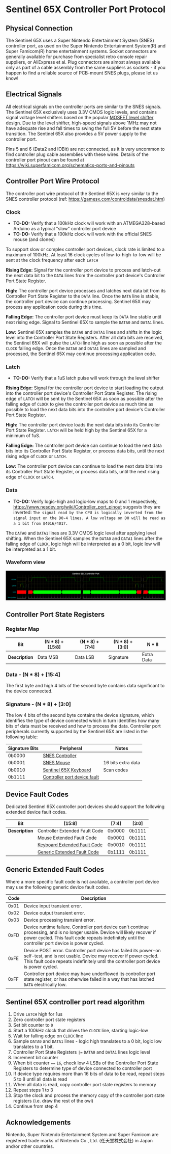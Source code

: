 # Sentinel 65X Controller Port Protocol

## Physical Connection

The Sentinel 65X uses a Super Nintendo Entertainment System (SNES) controller port, as used on the Super Nintendo Entertainment System(R) and Super Famicom(R) home entertainment systems. Socket connectors are generally available for purchase from specialist retro console repair suppliers, or AliExpress et al. Plug connectors are almost always available only as part of a cable assembly from the same suppliers as sockets - if you happen to find a reliable source of PCB-mount SNES plugs, please let us know!

## Electrical Signals

All electrical signals on the controller ports are similar to the SNES signals. The Sentinel 65X exclusively uses 3.3V CMOS logic levels, and contains signal voltage level shifters based on the popular [MOSFET level shifter](https://www.digikey.com/en/blog/logic-level-shifting-basics) design. Due to the level shifter, high-speed signals above 1MHz may not have adequate rise and fall times to swing the full 5V before the next state transition. The Sentinel 65X also provides a 5V power supply to the controller port.

Pins 5 and 6 (Data2 and IOBit) are not connected, as it is very uncommon to find controller plug cable assemblies with these wires. Details of the controller port pinout can be found at <https://wiki.superfamicom.org/schematics-ports-and-pinouts>

## Controller Port Wire Protocol

The controller port wire protocol of the Sentinel 65X is very similar to the SNES controller protocol (ref: <https://gamesx.com/controldata/snesdat.htm>)

### Clock

* **TO-DO:** Verify that a 100kHz clock will work with an ATMEGA328-based Arduino as a typical "slow" controller port device
* **TO-DO:** Verify that a 100kHz clock will work with the official SNES mouse (and clones)

To support slow or complex controller port devices, clock rate is limited to a maximum of 100kHz. At least 16 clock cycles of low-to-high-to-low will be sent at the clock frequency after each `LATCH` 

**Rising Edge:** Signal for the controller port device to process and latch-out the next data bit to the `DATA` lines from the controller port device's Controller Port State Register.

**High:** The controller port device processes and latches next data bit from its Controller Port State Register to the `DATA` line. Once the `DATA` line is stable, the controller port device can continue processing. Sentinel 65X may process any application code during this time.

**Falling Edge:** The controller port device must keep its `DATA` line stable until next rising edge. Signal to Sentinel 65X to sample the `DATA0` and `DATA1` lines.

**Low:** Sentinel 65X samples the `DATA0` and `DATA1` lines and shifts in the logic level into the Controller Port State Registers. After all data bits are received, the Sentinel 65X will pulse the `LATCH` line high as soon as possible after the `CLOCK` falling edge. Once the `DATA0` and `DATA1` lines are sampled and processed, the Sentinel 65X may continue processing application code.

### Latch

* **TO-DO:** Verify that a 1uS latch pulse will work through the level shifter

**Rising Edge:** Signal for the controller port device to start loading the output into the controller port device's Controller Port State Register. The rising edge of `LATCH` will be sent by the Sentinel 65X as soon as possible after the falling edge of `CLOCK` to give the controller port device as much time as possible to load the next data bits into the controller port device's Controller Port State Register.

**High:** The controller port device loads the next data bits into its Controller Port State Register. `LATCH` will be held high by the Sentinel 65X for a minimum of 1uS.

**Falling Edge:** The controller port device can continue to load the next data bits into its Controller Port State Register, or process data bits, until the next rising edge of `CLOCK` or `LATCH`.

**Low:** The controller port device can continue to load the next data bits into its Controller Port State Register, or process data bits, until the next rising edge of `CLOCK` or `LATCH`.

### Data

* **TO-DO:** Verify logic-high and logic-low maps to 0 and 1 respectively, <https://www.nesdev.org/wiki/Controller_port_pinout> suggests they are inverted: `The signal read by the CPU is logically inverted from the signal input on the D0-4 lines. A low voltage on D0 will be read as a 1 bit from $4016/4017.`

The `DATA0` and `DATA1` lines are 3.3V CMOS logic level after applying level shifting. When the Sentinel 65X samples the `DATA0` and `DATA1` lines after the falling edge of `CLOCK`, logic high will be interpreted as a 0 bit, logic low will be interpreted as a 1 bit.

### Waveform view

![Sentinel 65X Controller Port waveform, across CLOCK, LATCH, and DATA lines](sentinel-65x-controller-port-waveform.png)

## Controller Port State Registers

### Register Map

|Bit|\(N * 8) + \[15:8]|\(N * 8) +\[7:4]|\(N * 8) +\[3:0]|N * 8|
|-|-|-|-|-|
|**Description**|Data MSB|Data LSB|Signature|Extra Data|

### Data - \(N * 8) + \[15:4]

The first byte and high 4 bits of the second byte contains data significant to the device connected.

### Signature - \(N * 8) + \[3:0]

The low 4 bits of the second byte contains the device signature, which identifies the type of device connected which in turn identifies how many bits of data must be received and how to process the data. Controller port peripherals currently supported by the Sentinel 65X are listed in the following table:

|Signature Bits|Peripheral|Notes|
|-|-|-|
|0b0000|[SNES Controller](https://www.nesdev.org/wiki/SNES_controller)||
|0b0001|[SNES Mouse](https://www.nesdev.org/wiki/Super_NES_Mouse)|16 bits extra data|
|0b0010|[Sentinel 65X Keyboard](sentinel-65x-keyboard-protocol.md)|Scan codes|
|0b1111|[Controller port device fault](#device-fault-codes)||

## Device Fault Codes

Dedicated Sentinel 65X controller port devices should support the following extended device fault codes.

|Bit|\[15:8]|\[7:4]|\[3:0]|
|-|-|-|-|
|**Description**|Controller Extended Fault Code|0b0000|0b1111|
||Mouse Extended Fault Code|0b0001|0b1111|
||[Keyboard Extended Fault Code](sentinel-65x-keyboard-protocol.md#keyboard-fault-codes)|0b0010|0b1111|
||[Generic Extended Fault Code](#generic-extended-fault-codes)|0b1111|0b1111|

## Generic Extended Fault Codes

Where a more specific fault code is not available, a controller port device may use the following generic device fault codes.

|Code|Description|
|-|-|
|0x01|Device input transient error.|
|0x02|Device output transient error.|
|0x03|Device processing transient error.|
|0xFD|Device runtime failure. Controller port device can't continue processing, and is no longer usable. Device will likely recover if power cycled. This fault code repeats indefinitely until the controller port device is power cycled.|
|0xFE|Device POST error. Controller port device has failed its power-on self-test, and is not usable. Device may recover if power cycled. This fault code repeats indefinitely until the controller port device is power cycled.|
|0xFF|Controller port device may have underflowed its controller port state register, or has otherwise failed in a way that has latched `DATA` electrically low.|

## Sentinel 65X controller port read algorithm

1. Drive `LATCH` high for 1us
1. Zero controller port state registers
1. Set bit counter to `0`
1. Start a 100kHz clock that drives the `CLOCK` line, starting logic-low
1. Wait for falling edge on `CLOCK` line
1. Sample `DATA0` and `DATA1` lines - logic high translates to a 0 bit, logic low translates to a 1 bit.
1. Controller Port State Registers `|=` `DATA0` and `DATA1` lines logic level
1. Increment bit counter
1. When bit counter `==` `16`, check low 4 LSBs of the Controller Port State Registers to determine type of device connected to controller port
1. If device type requires more than 16 bits of data to be read, repeat steps 5 to 8 until all data is read
1. When all data is read, copy controller port state registers to memory
1. Repeat steps 1 to 3
1. Stop the clock and process the memory copy of the controller port state registers (i.e. draw the rest of the owl)
1. Continue from step 4

## Acknowledgements

Nintendo, Super Nintendo Entertainment System and Super Famicom are registered trade marks of Nintendo Co., Ltd. (任天堂株式会社) in Japan and/or other countries.
